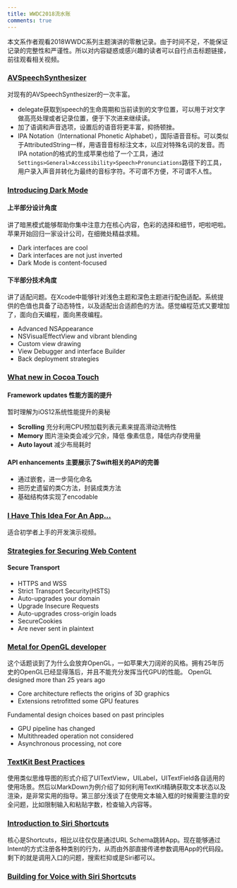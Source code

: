 ```yaml
---
title: WWDC2018流水账
comments: true
---
```


本文系作者观看2018WWDC系列主题演讲的零散记录。由于时间不足，不能保证记录的完整性和严谨性。所以对内容疑惑或感兴趣的读者可以自行点击标题链接，前往观看相关视频。

### [AVSpeechSynthesizer](https://developer.apple.com/wwdc18/236)
对现有的AVSpeechSynthesizer的一次丰富。

- delegate获取到speech的生命周期和当前读到的文字位置，可以用于对文字做高亮处理或者记录位置，便于下次进来继续读。
- 加了语调和声音选项，设置后的语音将更丰富，抑扬顿挫。
- IPA Notation（International Phonetic Alphabet），国际语音音标。可以类似于AttributedString一样，用语音音标标注文本，以应对特殊名词的发音。而IPA notation的格式的生成苹果也给了一个工具，通过`Settings>General>Accessibility>Speech>Pronunciations`路径下的工具，用户录入声音并转化为最终的音标字符。不可谓不方便，不可谓不人性。

### [Introducing Dark Mode](https://developer.apple.com/wwdc18/210)

#### 上半部分设计角度
讲了暗黑模式能够帮助你集中注意力在核心内容，色彩的选择和细节，吧啦吧啦。苹果开始回归一家设计公司，在细微处精益求精。

- Dark interfaces are cool
- Dark interfaces are not just inverted
- Dark Mode is content-focused

#### 下半部分技术角度
讲了适配问题。在Xcode中能够针对浅色主题和深色主题进行配色适配。系统提供的色值也具备了动态特性，以及适配出合适颜色的方法。感觉编程范式又要增加了，面向白天编程，面向黑夜编程。

- Advanced NSAppearance
- NSVisualEffectView and vibrant blending
- Custom view drawing
- View Debugger and interface Builder
- Back deployment strategies

### [What new in Cocoa Touch](https://developer.apple.com/videos/play/wwdc2018/202/)

#### Framework updates 性能方面的提升
暂时理解为iOS12系统性能提升的奥秘

- **Scrolling** 充分利用CPU预加载列表元素来提高滑动流畅性
- **Memory** 图片渲染类会减少冗余，降低 像素信息，降低内存使用量
- **Auto layout** 减少布局耗时

#### API enhancements 主要展示了Swift相关的API的完善
- 通过嵌套，进一步简化命名
- 把历史遗留的类C方法，封装成类方法
- 基础结构体实现了encodable

### [I Have This Idea For An App...](https://developer.apple.com/videos/play/wwdc2018/203/)
适合初学者上手的开发演示视频。

### [Strategies for Securing Web Content](https://developer.apple.com/videos/play/wwdc2018/207)
#### Secure Transport
- HTTPS and WSS
- Strict Transport Security(HSTS)
- Auto-upgrades your domain
- Upgrade Insecure Requests
- Auto-upgrades cross-origin loads
- SecureCookies
- Are never sent in plaintext

### [Metal for OpenGL developer]()

这个话题谈到了为什么会放弃OpenGL，一如苹果大刀阔斧的风格。拥有25年历史的OpenGL已经显得落后，并且不能充分发挥当代GPU的性能。
OpenGL designed more than 25 years ago

- Core architecture reflects the origins of 3D graphics
- Extensions retrofitted some GPU features

Fundamental design choices based on past principles

- GPU pipeline has changed
- Multithreaded operation not considered
- Asynchronous processing, not core

### [TextKit Best Practices](https://developer.apple.com/videos/play/wwdc2018/221/)
使用类似思维导图的形式介绍了UITextView，UILabel，UITextField各自适用的使用场景。然后以MarkDown为例介绍了如何利用TextKit精确获取文本状态以及渲染，是非常实用的指导。第三部分浅谈了在使用文本输入框的时候需要注意的安全问题，比如限制输入和粘贴字数，检查输入内容等。
### [Introduction to Siri Shortcuts](https://developer.apple.com/videos/play/wwdc2018/211/)
核心是Shortcuts，相比以往仅仅是通过URL Schema跳转App。现在能够通过Intent的方式注册各种类别的行为，从而由外部直接传递参数调用App的代码段。剩下的就是调用入口的问题，搜索栏抑或是Siri都可以。
### [Building for Voice with Siri Shortcuts](https://developer.apple.com/videos/play/wwdc2018/214/)


